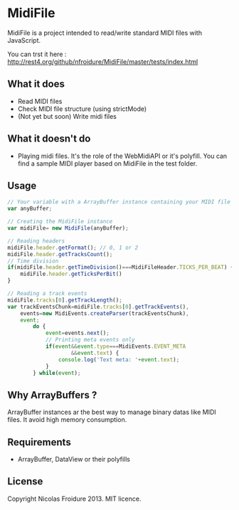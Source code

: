 MidiFile
============

MidiFile is a project intended to read/write standard MIDI files with JavaScript.

You can trst it here : http://rest4.org/github/nfroidure/MidiFile/master/tests/index.html

What it does
-------------
* Read MIDI files
* Check MIDI file structure (using strictMode)
*	(Not yet but soon) Write midi files

What it doesn't do
-------------
*	Playing midi files. It's the role of the WebMidiAPI or it's polyfill. You can find a sample MIDI player based on MidiFile in the test folder.

Usage
-------------
```js
// Your variable with a ArrayBuffer instance containing your MIDI file
var anyBuffer;

// Creating the MidiFile instance
var midiFile= new MidiFile(anyBuffer);

// Reading headers
midiFile.header.getFormat(); // 0, 1 or 2
midiFile.header.getTracksCount();
// Time division
if(midiFile.header.getTimeDivision()===MidiFileHeader.TICKS_PER_BEAT) {
	midiFile.header.getTicksPerBit()
}

// Reading a track events
midiFile.tracks[0].getTrackLength();
var trackEventsChunk=midiFile.tracks[0].getTrackEvents(),
	events=new MidiEvents.createParser(trackEventsChunk),
	event;
		do {
			event=events.next();
			// Printing meta events only
			if(event&&event.type===MidiEvents.EVENT_META
					&&event.text) {
				console.log('Text meta: '+event.text);
			}
		} while(event);
```

Why ArrayBuffers ?
-------------
ArrayBuffer instances ar the best way to manage binary datas like MIDI files. It avoid high memory consumption.

Requirements
-------------
* ArrayBuffer, DataView or their polyfills

License
-------
Copyright Nicolas Froidure 2013. MIT licence.
